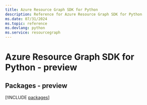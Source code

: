 ```yaml
---
title: Azure Resource Graph SDK for Python
description: Reference for Azure Resource Graph SDK for Python
ms.date: 07/31/2024
ms.topic: reference
ms.devlang: python
ms.service: resourcegraph
---
```

# Azure Resource Graph SDK for Python - preview
## Packages - preview
[!INCLUDE [packages](resource-graph-index.md)]